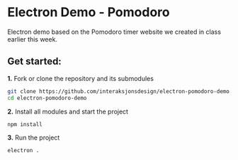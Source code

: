 # Electron Demo - Pomodoro

Electron demo based on the Pomodoro timer website we created in class earlier this week.

## Get started:

**1\.** Fork or clone the repository and its submodules

```bash
git clone https://github.com/interaksjonsdesign/electron-pomodoro-demo.git
cd electron-pomodoro-demo
```

**2\.** Install all modules and start the project
```bash
npm install
```

**3\.** Run the project
```bash
electron .
```
